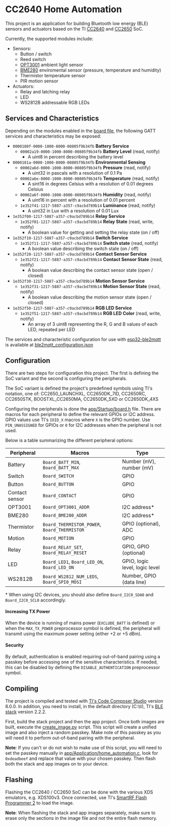 # CC2640 Home Automation

This project is an application for building Bluetooth low energy (BLE) sensors
and actuators based on the TI [CC2640](http://www.ti.com/product/CC2640) and
[CC2650](http://www.ti.com/product/CC2650) SoC.

Currently, the supported modules include:
- Sensors:
  - Button / switch
  - Reed switch
  - [OPT3001](http://www.ti.com/product/OPT3001) ambient light sensor
  - [BME280](https://www.bosch-sensortec.com/bst/products/all_products/bme280)
    enviromental sensor (pressure, temperature and humidity)
  - Thermistor temperature sensor
  - PIR motion sensor
- Actuators:
  - Relay and latching relay
  - LED
  - WS2812B addressable RGB LEDs

## Services and Characteristics

Depending on the modules enabled in the [board file](#configuration), the
following GATT services and characteristics may be exposed:

- `0000180f-0000-1000-8000-00805f9b34fb` **Battery Service**
  - `00002a19-0000-1000-8000-00805f9b34fb` **Battery Level** (read, notify)
    - A uint8 in percent describing the battery level
- `0000181a-0000-1000-8000-00805f9b34fb` **Environmental Sensing**
  - `00002a6d-0000-1000-8000-00805f9b34fb` **Pressure** (read, notify)
    - A uint32 in pascals with a resolution of 0.1 Pa
  - `00002a6e-0000-1000-8000-00805f9b34fb` **Temperature** (read, notify)
    - A sint16 in degrees Celsius with a resolution of 0.01 degrees Celsius
  - `00002a6f-0000-1000-8000-00805f9b34fb` **Humidity** (read, notify)
    - A uint16 in percent with a resolution of 0.01 percent
  - `1e352f41-1217-5887-a357-c9acbd789b14` **Luminance** (read, notify)
    - A uint32 in Lux with a resolution of 0.01 Lux
- `1e352f00-1217-5887-a357-c9acbd789b14` **Relay Service**
  - `1e352f01-1217-5887-a357-c9acbd789b14` **Relay State** (read, write, notify)
    - A boolean value for getting and setting the relay state (on / off)
- `1e352f10-1217-5887-a357-c9acbd789b14` **Switch Service**
  - `1e352f11-1217-5887-a357-c9acbd789b14` **Switch state** (read, notify)
    - A boolean value describing the switch state (on / off)
- `1e352f20-1217-5887-a357-c9acbd789b14` **Contact Sensor Service**
  - `1e352f21-1217-5887-a357-c9acbd789b14` **Contact Sensor State** (read, notify)
    - A boolean value describing the contact sensor state (open / closed)
- `1e352f30-1217-5887-a357-c9acbd789b14` **Motion Sensor Service**
  - `1e352f31-1217-5887-a357-c9acbd789b14` **Motion Sensor State** (read, notify)
    - A boolean value describing the motion sensor state (open / closed)
- `1e352f50-1217-5887-a357-c9acbd789b14` **RGB LED Service**
  - `1e352f51-1217-5887-a357-c9acbd789b14` **RGB LED Color** (read, write, notify)
    - An array of 3 uint8 representing the R, G and B values of each LED,
      repeated per LED

The services and characteristic configuration for use with
[esp32-ble2mqtt](https://github.com/shmuelzon/esp32-ble2mqtt) is available at
[ble2mqtt\_configuration.json](ble2mqtt_configuration.json)

## Configuration

There are two steps for configuration this project. The first is defining the
SoC variant and the second is configuring the peripherals.

The SoC variant is defined the project's predefined symbols using TI's notation,
one of: CC2650\_LAUNCHXL, CC2650DK\_7ID, CC2650RC, CC2650STK, BOOSTXL\_CC2650MA,
CC2650DK\_5XD or CC2650DK\_4XS

Configuring the peripherals is done the
[app/Startup/board.h](app/Startup/board.h) file.  There are macros for each
peripheral to define the relevant GPIOs or I2C address. GPIO values use TI's
`IOID_X` macros where `X` is the GPIO number.  Use `PIN_UNASSIGNED` for GPIOs
or `0` for I2C addresses when the
peripheral is not used.

Below is a table summarizing the different peripheral options:

| Peripheral | Macros | Type |
| ---        | ---    | ---   |
| Battery | `Board_BATT_MIN`, `Board_BATT_MAX` | Number (mV), number (mV) |
| Switch | `Board_SWITCH` | GPIO |
| Button | `Board_BUTTON` | GPIO |
| Contact sensor | `Board_CONTACT` | GPIO |
| OPT3001 | `Board_OPT3001_ADDR` | I2C address\* |
| BME280 | `Board_BME280_ADDR` | I2C address\* |
| Thermistor | `Board_THERMISTOR_POWER`, `Board_THERMISTOR` | GPIO (optional), ADC |
| Motion | `Board_MOTION` | GPIO |
| Relay | `Board_RELAY_SET`, `Board_RELAY_RESET` | GPIO, GPIO (optional) |
| LED | `Board_LED1`, `Board_LED_ON`, `Board_LED_ON` | GPIO, logic level, logic level ||
| WS2812B | `Board_WS2812_NUM_LEDS`, `Board_SPI0_MOSI` | Number, GPIO (data line) |

\* When using I2C devices, you should also define `Board_I2C0_SDA0` and
`Board_I2C0_SCL0` accordingly.

#### Increasing TX Power

When the device is running of mains power (`EXCLUDE_BATT` is defined) or when
the `MAX_TX_POWER` preprocessor symbol is defined, the peripheral will transmit
using the maximum power setting (either +2 or +5 dBm).

#### Security
By default, authentication is enabled requiring out-of-band pairing using a
passkey before accessing one of the sensitive characteristics. If needed, this
can be disabled by defining the `DISABLE_AUTHENTICATION` preprocessor symbol.

## Compiling

The project is compiled and tested with [TI's Code Composer
Studio](http://www.ti.com/tool/CCSTUDIO) version 8.0.0. In addition, you need
to install, in the default directory (C:\\ti), TI's [BLE
stack](http://www.ti.com/tool/BLE-STACK) version 2.2.2.

First, build the stack project and then the app project. Once both images are
built, execute the [create\_image.py](create_image.py) script. This script will
create a unified image and also inject a random passkey. Make note of this
passkey as you will need it to perform out-of-band pairing with the peripheral.

**Note**: If you can't or do not wish to make use of this script, you will need
to set the passkey manually in
[app/Application/home\_automation.c](app/Application/home_automation.c), look
for `0xdeadbeef` and replace that value with your chosen passkey. Then flash
both the stack and app images on to your device.

## Flashing

Flashing the CC2640 / CC2650 SoC can be done with the various XDS emulators,
e.g. XDS100v3. Once connected, use TI's [SmartRF Flash Programmer
2](http://www.ti.com/tool/FLASH-PROGRAMMER) to load the image.

**Note**: When flashing the stack and app images separately, make sure to erase
only the sections in the image file and not the entire flash memory.
